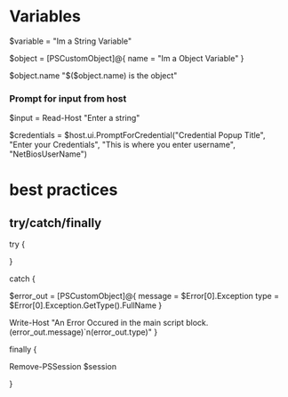 # Variables

$variable = "Im a String Variable"

$object = [PSCustomObject]@{
  name = "Im a Object Variable"
}

$object.name
"$($object.name) is the object"

### Prompt for input from host

$input = Read-Host "Enter a string"

$credentials = $host.ui.PromptForCredential("Credential Popup Title", "Enter your Credentials", "This is where you enter username", "NetBiosUserName")

# best practices

## try/catch/finally

try {

}

catch {

  $error_out = [PSCustomObject]@{
  message = $Error[0].Exception
  type = $Error[0].Exception.GetType().FullName
  }
  
  Write-Host "An Error Occured in the main script block. $($error_out.message)`n$($error_out.type)"
}

finally {

  Remove-PSSession $session
  
}
